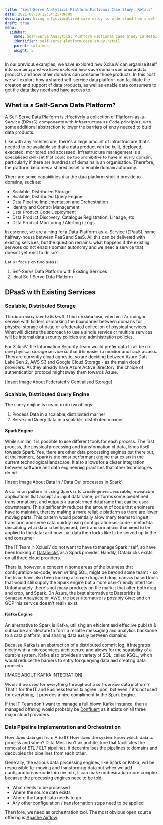 ```yaml
---
title: "Self-Serve Analytical Platform Fictional Case Study: Retail"
date: 2021-08-30T12:04:25+06:00
description: Using a fictionalised case study to understand how a self-serve analytical platform could work in practice
draft: true
menu:
  sidebar:
    name: Self-Serve Analytical Platform Fictional Case Study in Retail
    identifier: self-serve-platform-case-study-retail
    parent: data-mesh
    weight: 5
---
```


In our previous examples, we have explored how XclusiV can organise itself into domains; and we have explored how each domain can create data products and how other domains can consume those products. In this post we will explore how a shared self-service data platform can facilitate the creation and support of data products, as well as enable data consumers to get the data they need and have access to.

## What is a Self-Serve Data Platform?

A Self-Serve Data Platform is effectively a collection of Platform-as-a-Service (DPaaS) components with Infrastructure as Code principles, with some additional abstraction to lower the barriers of entry needed to build data products.

Like with any architecture, there's a large amount of infrastructure that's needed to be available so that a data product can be built, deployed, executed, monitored and accessed. Infrastructure management is a specialised skill-set that could be too prohibitive to have in every domain, particularly if there are hundreds of domains in an organisation. Therefore, the platform becomes a shared asset to enable domain autonomy.

There are some capabilities that the data platform should provide to domains, such as:

- Scalable, Distributed Storage
- Scalable, Distributed Query Engine
- Data Pipeline Implementation and Orchestration
- Identity and Control Management
- Data Product Code Deployment
- Data Product Discovery, Catalogue Registration, Lineage, etc.
- Data Product Monitoring / Alerting / Logs

In essence, we are aiming for a Data-Platform-as-a-Service (DPaaS), some halfway-house between PaaS and SaaS. All this can be delivered with existing services, but the question remains: what happens if the existing services do not enable domain autonomy and we need a service that doesn't yet exist to do so?

Let us focus on two areas:

1. Self-Serve Data Platform with Existing Services
2. Ideal Self-Serve Data Platform

## DPaaS with Existing Services

### Scalable, Distributed Storage

This is an easy one to tick-off. This is a data lake, whether it's a single service with folders demarking the boundaries between domains for physical storage of data; or a federated collection of physical services. What will dictate the approach to use a single service or multiple services will be internal data security policies and administration policies.

For XclusiV, the Information Security Team would prefer data to all be on one physical storage service so that it is easier to monitor and track access. They are currently cloud agnostic, so are deciding between Azure Data Lake Gen 2, AWS S3 and Google Cloud Storage - as the main cloud providers. As they already have Azure Active Directory, the choice of authentication protocol might sway them towards Azure.

[Insert Image About Federated v Centralised Storage]

### Scalable, Distributed Query Engine
 
The query engine is meant to do two things:

1. Process Data in a scalable, distributed manner
2. Serve and Query Data in a scalable, distributed manner

#### Spark Engine

While similar, it is possible to use different tools for each process. The first process, the physical processing and transformation of data, lends itself towards Spark. Yes, there are other data processing engines out there but, at the moment, Spark is the most performant engine that exists in the current technological landscape. It also allows for a closer integration between software and data engineering practices that other technologies do not.

[Insert Image About Data In / Data Out processes in Spark]

A common pattern in using Spark is to create generic reusable, repeatable applications that accept an input dataframe; performs some predefined transformations, and outputs a transformed dataframe that can be used downstream. This significantly reduces the amount of code that engineers have to maintain, thereby making a more reliable platform as there are fewer moving parts. This pattern would potentially allow many teams to ingest, transform and serve data quickly using configuration-as-code - metadata describing what data to be ingested; the transformations that need to be applied to the data; and how that data then looks like to be served up to the end consumer.

The IT Team in XclusiV do not want to have to manage Spark itself, so have been looking at [Databricks](https://databricks.com/) as a Spark provider. Handily, Databricks exists on all three cloud providers. 

There is, however, a concern in some areas of the business that configuration-as-code, even writing SQL, might be beyond some teams - so the team have also been looking at some drag and drop, canvas based tools that would still supply the Spark engine but a more user-friendly interface. Unfortunately, there's not many products on the market that offer both drag and drop, and Spark. On Azure, the best alternative to Databricks is [Synapse Analytics](https://azure.microsoft.com/en-gb/services/synapse-analytics/); on AWS, the best alternative is possibly [Glue](https://aws.amazon.com/glue/); and on GCP this service doesn't really exist.

#### Kafka Engine

An alternative to Spark is Kafka, utilising an efficient and effective publish & subscribe architecture to form a reliable messaging and analytics backbone to a data platform, and sharing data easily between domains.

Because Kafka is an abstraction of a distributed commit log, it integrates nicely with a microservices architecture and allows for the scalability of a durable system. Kafka also provides a variety of SQL, called KSQL, which would reduce the barriers to entry for querying data and creating data products. 

[IMAGE ABOUT KAFKA INTEGRATION]

Would it be used for everything throughout a self-service data platform? That's for the IT and Business teams to agree upon, but even if it's not used for everything, it provides a nice compliment to the Spark Engine.

If the IT Team don't want to manage a full blown Kafka instance, then a managed offering would probably be [Confluent](https://www.confluent.io/) as it exists on all three major cloud providers.

### Data Pipeline Implementation and Orchestration

How does data get from A to B? How does the system know which data to process and when? Data Mesh isn't an architecture that facilitates the removal of ETL / ELT pipelines, it decentralises the pipelines to domains and decouples the pipelines from each other.

Generally, the various data processing engines, like Spark or Kafka, will be responsible for moving and transforming data but when we add configuration-as-code into the mix, it can make orchestration more complex because the processing engines need to be told: 

- What needs to be processed
- Where the source data exists
- Where the target data needs to go
- Any other configuration / transformation steps need to be applied

Therefore, we need an orchestration tool. The most obvious open source offering is [Apache Airflow](https://airflow.apache.org/). 